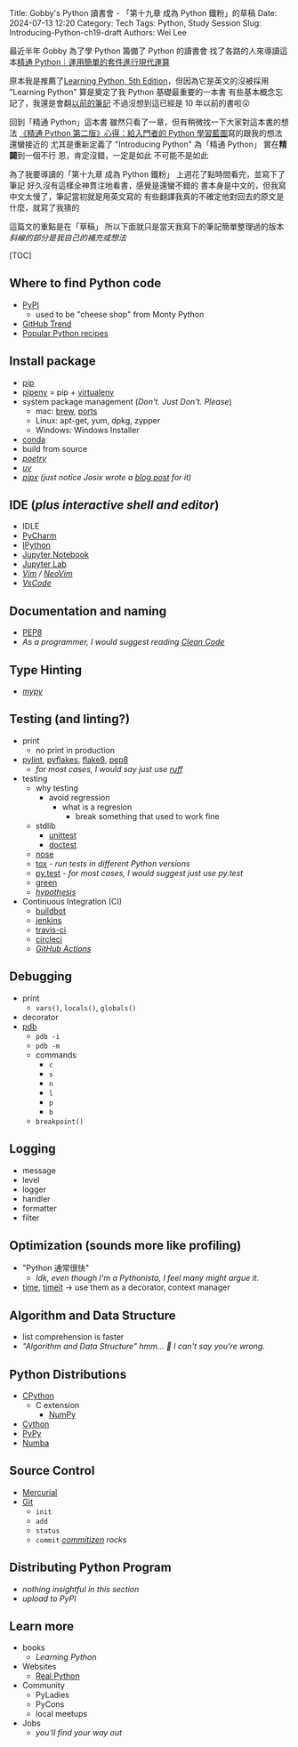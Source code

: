 Title: Gobby's Python 讀書會 - 「第十九章 成為 Python 鐵粉」的草稿
Date: 2024-07-13 12:20
Category: Tech
Tags: Python, Study Session
Slug: Introducing-Python-ch19-draft
Authors: Wei Lee

最近半年 Gobby 為了學 Python 籌備了 Python 的讀書會
找了各路的人來導讀這本[精通 Python｜運用簡單的套件進行現代運算](https://www.tenlong.com.tw/products/9789865024864)

<!--more-->

原本我是推薦了[Learning Python, 5th Edition](https://www.oreilly.com/library/view/learning-python-5th/9781449355722/)，但因為它是英文的沒被採用
"Learning Python" 算是奠定了我 Python 基礎最重要的一本書
有些基本概念忘記了，我還是會翻[以前的筆記](https://nbviewer.org/github/Lee-W/Learning_Python/tree/master/)
不過沒想到這已經是 10 年以前的書啦😲

回到「精通 Python」這本書
雖然只看了一章，但有稍微找一下大家對這本書的想法
[《精通 Python 第二版》心得：給入門者的 Python 學習藍圖](https://blog.kyomind.tw/introducing-python/)寫的跟我的想法還蠻接近的
尤其是重新定義了 "Introducing Python" 為「精通 Python」
實在**精闢**到一個不行
恩，肯定沒錯，一定是如此
不可能不是如此

為了我要導讀的「第十九章 成為 Python 鐵粉」
上週花了點時間看完，並寫下了筆記
好久沒有這樣全神貫注地看書，感覺是還蠻不錯的
書本身是中文的，但我寫中文太慢了，筆記當初就是用英文寫的
有些翻譯我真的不確定他對回去的原文是什麼，就寫了我猜的

這篇文的重點是在「草稿」
所以下面就只是當天我寫下的筆記簡單整理過的版本
*斜線的部分是我自己的補充或想法*


[TOC]

## Where to find Python code
* [PyPI](https://pypi.org/)
    * used to be "cheese shop" from Monty Python
* [GitHub Trend](https://github.com/trending/python)
* [Popular Python recipes](https://code.activestate.com/recipes/langs/python/)

## Install package
* [pip](https://pypi.org/project/pip/)
* [pipenv](https://pipenv.pypa.io/en/latest/) = pip + [virtualenv](https://virtualenv.pypa.io/en/latest/)
* system package management (*Don't. Just Don't. Please*)
    * mac: [brew](https://brew.sh/), [ports](https://www.macports.org/)
    * Linux: apt-get, yum, dpkg, zypper
    * Windows: Windows Installer
* [conda](https://conda.io/projects/conda/en/latest/user-guide/getting-started.html)
* build from source
* *[poetry](https://python-poetry.org/)*
* *[uv](https://github.com/astral-sh/uv)*
* *[pipx](https://github.com/pypa/pipx) (just notice Josix wrote a [blog post](https://josix.tw/post/pipx-deep-dive/) for it)*

## IDE (*plus interactive shell and editor*)
* IDLE
* [PyCharm](https://www.jetbrains.com/pycharm/)
* [IPython](https://ipython.org/)
* [Jupyter Notebook](https://jupyter.org/)
* [Jupyter Lab](https://jupyterlab.readthedocs.io/en/stable/getting_started/installation.html)
* *[Vim](https://www.vim.org/) / [NeoVim](https://neovim.io/)*
* *[VsCode](https://code.visualstudio.com/)*

## Documentation and naming
* [PEP8](https://peps.python.org/pep-0008/)
* *As a programmer, I would suggest reading [Clean Code]({filename}/posts/tech/2018/05-the-clean-code.md)*

## Type Hinting
* *[mypy](https://github.com/python/mypy)*

## Testing (and linting?)
* print
    * no print in production
* [pylint](https://github.com/pylint-dev/pylint), [pyflakes](https://github.com/PyCQA/pyflakes), [flake8](https://flake8.pycqa.org/en/latest/), [pep8](https://pypi.org/project/pep8/)
    * *for most cases, I would say just use [ruff](https://github.com/astral-sh/ruff)*
* testing
    * why testing
        * avoid regression
            * what is a regresion
                * break something that used to work fine
    * stdlib
        * [unittest](https://docs.python.org/3/library/unittest.html)
        * [doctest](https://docs.python.org/3/library/doctest.html)
    * [nose](https://pypi.org/project/nose/)
    * [tox](https://tox.wiki/) - *run tests in different Python versions*
    * [py.test](https://docs.pytest.org/) - *for most cases, I would suggest just use py.test*
    * [green](https://github.com/CleanCut/green)
    * *[hypothesis](https://github.com/CleanCut/green)*
* Continuous Integration (CI)
    * [buildbot](https://buildbot.net/)
    * [jenkins](https://www.jenkins.io/)
    * [travis-ci](https://www.travis-ci.com/)
    * [circleci](https://circleci.com/)
    * *[GitHub Actions](https://github.com/features/actions)*

## Debugging
* print
    * `vars()`, `locals()`, `globals()`
* decorator
* [pdb](https://docs.python.org/3/library/pdb.html)
    * `pdb -i`
    * `pdb -m`
    * commands
        * `c`
        * `s`
        * `n`
        * `l`
        * `p`
        * `b`
    * `breakpoint()`

## Logging
* message
* level
* logger
* handler
* formatter
* filter

## Optimization (sounds more like profiling)
* "Python 通常很快"
    * *Idk, even though I'm a Pythonista, I feel many might argue it.*
* [time](https://docs.python.org/3/library/time.html), [timeit](https://docs.python.org/3/library/timeit.html) → use them as a decorator, context manager

## Algorithm and Data Structure
* list comprehension is faster
* *"Algorithm and Data Structure" hmm... 🤔 I can't say you're wrong.*

## Python Distributions
* [CPython](https://github.com/python/cpython)
    * C extension
        * [NumPy](https://numpy.org/)
* [Cython](https://cython.org/)
* [PyPy](https://www.pypy.org/)
* [Numba](https://numba.pydata.org/)

## Source Control
* [Mercurial](https://www.mercurial-scm.org/)
* [Git](https://git-scm.com/)
    * `init`
    * `add`
    * `status`
    * `commit` *[commitizen](https://github.com/commitizen-tools/commitizen) rocks*

## Distributing Python Program
* *nothing insightful in this section*
* *upload to PyPI*

## Learn more
* books
    * *Learning Python*
* Websites
    * [Real Python](https://realpython.com/)
* Community
    * PyLadies
    * PyCons
    * local meetups
* Jobs
    * *you'll find your way out*
